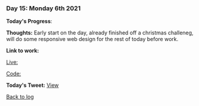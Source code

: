 ### Day 15: Monday 6th 2021

**Today's Progress**:   

**Thoughts:** Early start on the day, already finished off a christmas challeneg, will do some responsive web design for the rest of today before work.  

**Link to work:** 

[Live: ](https://aldojack.github.io/Christmassifier/)

[Code: ](https://github.com/aldojack/Christmassifier)

**Today's Tweet:** [View](https://twitter.com/MrAldoJack/status/1467746684075745280)

[Back to log](/log.md)